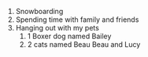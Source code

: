 1. Snowboarding
2. Spending time with family and friends
3. Hanging out with my pets
   1. 1 Boxer dog named Bailey
   2. 2 cats named Beau Beau and Lucy
